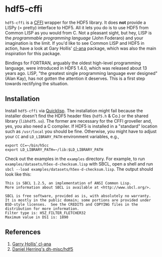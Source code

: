 hdf5-cffi
=========

`hdf5-cffi` is a [CFFI](http://common-lisp.net/project/cffi/) wrapper for the HDF5 library. It does **not** provide a LISPy (= pretty) interface to HDF5. All it lets you do is to use HDF5 from Common LISP as you would from C. Not a pleasant sight, but hey, LISP is the *programmable programming language* (John Foderaro) and your imagination is the limit. If you'd like to see Common LISP and HDF5 in action, have a look at Gary Hollis' [cl-ana](https://github.com/ghollisjr/cl-ana) package, which was also the main inspiration for this package.

Bindings for FORTRAN, arguably the oldest high-level programming language, were introduced in HDF5 1.4.0, which was released about 13 years ago. LISP, "the greatest single programming language ever designed" (Alan Kay), has not gotten the attention it deserves.  This is a first step towards rectifying the situation.

## Installation

Install `hdf5-cffi` via [Quicklisp](http://www.quicklisp.org/). The installation might fail because the installer doesn't
find the HDF5 header files (`hdf5.h` & Co.) or the shared library (`libhdf5.so`). The former are necessary for the CFFI groveller and, yes, you also need a C compiler. If HDF5 is installed in a "standard" location such as `/usr/local`
you should be fine. Otherwise, you might have to adjust your `CC` and `LD_LIBRARY_PATH` environment variables, e.g.,
```
export CC=~/bin/h5cc
export LD_LIBRARY_PATH=~/lib:$LD_LIBRARY_PATH
```
Check out the examples in the `examples` directory. For example, to run `examples/datasets/h5ex-d-checksum.lisp` with SBCL,
open a shell and run `sbcl --load examples/datasets/h5ex-d-checksum.lisp`. The output should look like this:
```
This is SBCL 1.2.5, an implementation of ANSI Common Lisp.
More information about SBCL is available at <http://www.sbcl.org/>.

SBCL is free software, provided as is, with absolutely no warranty.
It is mostly in the public domain; some portions are provided under
BSD-style licenses.  See the CREDITS and COPYING files in the
distribution for more information.
Filter type is: H5Z_FILTER_FLETCHER32
Maximum value in DS1 is: 1890
```

## References

1. [Garry Hollis' cl-ana](https://github.com/ghollisjr/cl-ana)
2. [Daniel Herring's dh-misc/hdf5](https://gitorious.org/dh-misc/hdf5)
